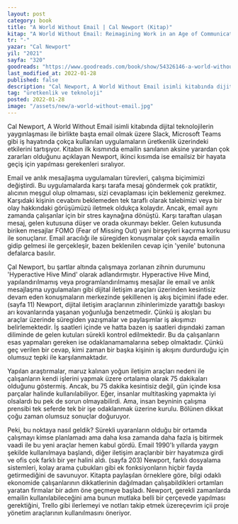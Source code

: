 ```yaml
---
layout: post
category: book
title: "A World Without Email | Cal Newport (Kitap)"
kitap: "A World Without Email: Reimagining Work in an Age of Communication Overload"
tr: "-"
yazar: "Cal Newport"
yil: "2021"
sayfa: "320"
goodreads: "https://www.goodreads.com/book/show/54326146-a-world-without-email"
last_modified_at: 2022-01-28
published: false
description: "Cal Newport, A World Without Email isimli kitabında dijital teknolojilerin yaygınlaşması ile birlikte başta email olmak üzere Slack, Microsoft Teams gibi iş hayatında çokça kullanılan uygulamaların üretkenlik üzerindeki etkilerini tartışıyor."
tag: "üretkenlik ve teknoloji"
posted: 2022-01-28
image: "/assets/new/a-world-without-email.jpg"
---
```


Cal Newport, A World Without Email isimli kitabında dijital teknolojilerin yaygınlaşması ile birlikte başta email olmak üzere Slack, Microsoft Teams gibi iş hayatında çokça kullanılan uygulamaların üretkenlik üzerindeki etkilerini tartışıyor. Kitabın ilk kısmında emailin sanılanın aksine yarardan çok zararları olduğunu açıklayan Newport, ikinci kısımda ise emailsiz bir hayata geçiş için yapılması gerekenleri sıralıyor.

Email ve anlık mesajlaşma uygulamaları türevleri, çalışma biçimimizi değiştirdi. Bu uygulamalarda karşı tarafa mesaj göndermek çok pratiktir, alıcının meşgul olup olmaması, sizi cevaplaması için beklemeniz gerekmez. Karşıdaki kişinin cevabını beklemeden tek taraflı olarak talebimizi veya bir olay hakkındaki görüşümüzü iletmek oldukça kolaydır. Ancak, email aynı zamanda çalışanlar için bir stres kaynağına dönüştü. Karşı taraftan ulaşan mesaj, gelen kutusuna düşer ve orada okunmayı bekler. Gelen kutusunda biriken mesajlar FOMO (Fear of Missing Out) yani birşeyleri kaçırma korkusu ile sonuçlanır. Email aracılığı ile süregiden konuşmalar çok sayıda emailin gidip gelmesi ile gerçekleşir, bazen beklenilen cevap için 'yenile' butonuna defalarca basılır.

Çal Newport, bu şartlar altında çalışmaya zorlanan zihnin durumunu 'Hyperactive Hive Mind' olarak adlandırmıştır. Hyperactive Hive Mind, yapılandırılmamış veya programlandırılmamış mesajlar ile email ve anlık mesajlaşma uygulamaları gibi dijital iletişim araçları üzerinden kesintisiz devam eden konuşmaların merkezinde şekillenen iş akış biçimini ifade eder. (sayfa 11) Newport, dijital iletişim araçlarının zihinlerimizde yarattığı baskıyı arı kovanlarında yaşanan yoğunluğa benzetmedir. Çünkü iş akışları bu araçlar üzerinde süregiden yazışmalar ve paylaşımlar iş akışımızı belirlemektedir. İş saatleri içinde ve hatta bazen iş saatleri dışındaki zaman diliminde de gelen kutuları sürekli kontrol edilmektedir. Bu da çalışanların esas yapmaları gereken ise odaklanamamalarına sebep olmaktadır. Çünkü geç verilen bir cevap, kimi zaman bir başka kişinin iş akışını durdurduğu için olumsuz tepki ile karşılanmaktadır.

Yapılan araştırmalar, maruz kalınan yoğun iletişim araçları nedeni ile çalışanların kendi işlerini yapmak üzere ortalama olarak 75 dakikaları olduğunu göstermiş. Ancak, bu 75 dakika kesintisiz değil, gün içinde kısa parçalar halinde kullanılabiliyor. Eğer, insanlar multitasking yapmakta iyi olsalardı bu pek de sorun olmayabilirdi. Ama, insan beyninin çalışma prensibi tek seferde tek bir işe odaklanmak üzerine kurulu. Bölünen dikkat çoğu zaman olumsuz sonuçlar doğuruyor.

Peki, bu noktaya nasıl geldik? Sürekli uyaranların olduğu bir ortamda çalışmayı kimse planlamadı ama daha kısa zamanda daha fazla iş bitirmek vaadi ile bu yeni araçlar hemen kabul gördü. Email 1990'lı yıllarda yaygın şekilde kullanılmaya başlandı, diğer iletişim araçlarıbir birr hayatımıza girdi ve ofis çok farklı bir yer halini aldı. (sayfa 203) Newport, farklı dosyalama sistemleri, kolay arama çubukları gibi ek fonksiyonların hiçbir fayda getirmediğini de savunuyor. Kitapta paylaşılan örneklere göre, bilgi odaklı ekonomide çalışanlarının dikkatlerinin dağılmadan çalışabildikleri ortamları yaratan firmalar bir adım öne geçmeye başladı. Newport, gerekli zamanlarda emailin kullanılabileceğini ama bunun mutlaka belli bir çerçevede yapılması gerektiğini, Trello gibi ilerlemeyi ve notları takip etmek üzereçevrim içii proje yönetim araçlarının kullanılmasını öneriyor.

